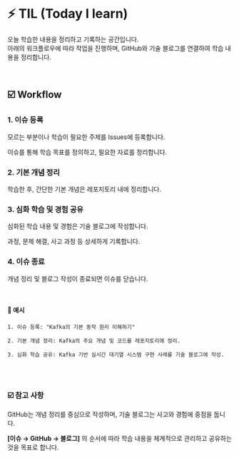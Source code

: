 # ⚡ TIL (Today I learn) 
오늘 학습한 내용을 정리하고 기록하는 공간입니다.   
아래의 워크플로우에 따라 작업을 진행하며, GitHub와 기술 블로그를 연결하여 학습 내용을 정리합니다.  

<br>

## ☑️ Workflow

### 1. 이슈 등록
모르는 부분이나 학습이 필요한 주제를 Issues에 등록합니다.

이슈를 통해 학습 목표를 정의하고, 필요한 자료를 정리합니다.

### 2. 기본 개념 정리
학습한 후, 간단한 기본 개념은 레포지토리 내에 정리합니다.

### 3. 심화 학습 및 경험 공유
심화된 학습 내용 및 경험은 기술 블로그에 작성합니다.   

과정, 문제 해결, 사고 과정 등 상세하게 기록합니다.

### 4. 이슈 종료
개념 정리 및 블로그 작성이 종료되면 이슈를 닫습니다.

<br>

#### 🌟 예시
```
1. 이슈 등록: "Kafka의 기본 동작 원리 이해하기"

2. 기본 개념 정리: Kafka의 주요 개념 및 코드를 레포지토리에 정리.

3. 심화 학습 공유: Kafka 기반 실시간 대기열 시스템 구현 사례를 기술 블로그에 작성.  
```
<br><br>

### ☑️ 참고 사항

GitHub는 개념 정리를 중심으로 작성하며, 기술 블로그는 사고와 경험에 중점을 둡니다.

**[이슈 → GitHub → 블로그]** 의 순서에 따라 학습 내용을 체계적으로 관리하고 공유하는 것을 목표로 합니다.

